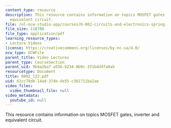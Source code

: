 ```yaml
---
content_type: resource
description: This resource contains information on topics MOSFET gates, inverter and
  equivalent circuit.
file: /ol-ocw-studio-app/courses/6-002-circuits-and-electronics-spring-2007/62cc78db14ad37dede55c361711ba2ae_6002_l22.pdf
file_size: 118780
file_type: application/pdf
learning_resource_types:
- Lecture Videos
license: https://creativecommons.org/licenses/by-nc-sa/4.0/
ocw_type: OCWFile
parent_title: Video Lectures
parent_type: CourseSection
parent_uid: 9b4a2ba7-a556-b234-8b0c-3f1bdd4fa8ab
resourcetype: Document
title: 6002_l22.pdf
uid: 62cc78db-14ad-37de-de55-c361711ba2ae
video_files:
  video_thumbnail_file: null
video_metadata:
  youtube_id: null
---
```

This resource contains information on topics MOSFET gates, inverter and equivalent circuit.